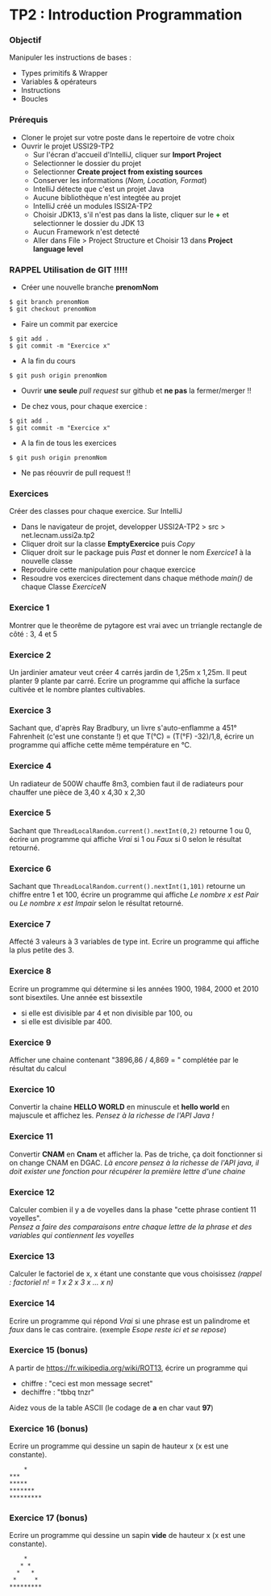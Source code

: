 # TP2 : Introduction Programmation

### Objectif
Manipuler les instructions de bases :

- Types primitifs & Wrapper
- Variables & opérateurs
- Instructions
- Boucles

### Prérequis
- Cloner le projet sur votre poste dans le repertoire de votre choix
- Ouvrir le projet USSI29-TP2
  - Sur l'écran d'accueil d'IntelliJ, cliquer sur **Import Project**
  - Selectionner le dossier du projet
  - Selectionner **Create project from existing sources**
  - Conserver les informations (*Nom, Location, Format*)
  - IntelliJ détecte que c'est un projet Java
  - Aucune bibliothèque n'est integtée au projet
  - IntelliJ créé un modules ISSI2A-TP2
  - Choisir JDK13, s'il n'est pas dans la liste, cliquer sur le <span style="color:green">**+**</span> et selectionner le dossier du JDK 13
  - Aucun Framework n'est detecté
  - Aller dans File > Project Structure et Choisir 13 dans **Project language level**


### RAPPEL Utilisation de GIT !!!!!
- Créer une nouvelle branche **prenomNom**  

```
$ git branch prenomNom
$ git checkout prenomNom
```

- Faire un commit par exercice

```
$ git add .  
$ git commit -m "Exercice x"
```

- A la fin du cours

```
$ git push origin prenomNom
```
-  Ouvrir **une seule** *pull request* sur github et **ne pas** la fermer/merger !!

- De chez vous, pour chaque exercice :

```
$ git add .
$ git commit -m "Exercice x"
```

- A la fin de tous les exercices

```
$ git push origin prenomNom
```

- Ne pas réouvrir de pull request !!



### Exercices

Créer des classes pour chaque exercice. Sur IntelliJ

- Dans le navigateur de projet, developper USSI2A-TP2 > src > net.lecnam.ussi2a.tp2
- Cliquer droit sur la classe **EmptyExercice** puis *Copy*
- Cliquer droit sur le package puis *Past* et donner le nom *Exercice1* à la nouvelle classe
- Reproduire cette manipulation pour chaque exercice
- Resoudre vos exercices directement dans chaque méthode *main()* de chaque Classe *ExerciceN*



### Exercice 1

Montrer que le theorême de pytagore est vrai avec un trriangle rectangle de côté : 3, 4 et 5

### Exercice 2

Un jardinier amateur veut créer 4 carrés jardin de 1,25m x 1,25m. Il peut planter 9 plante par carré. Ecrire un programme qui affiche la surface cultivée et le nombre plantes cultivables.

### Exercice 3

Sachant que, d'après Ray Bradbury, un livre s'auto-enflamme a 451° Fahrenheit (c'est une constante !) et que T(°C) = (T(°F) -32)/1,8, écrire un programme qui affiche cette même température en °C.

### Exercice 4

Un radiateur de 500W chauffe 8m3, combien faut il de radiateurs pour chauffer une pièce de 3,40 x 4,30 x 2,30

### Exercice 5

Sachant que ```ThreadLocalRandom.current().nextInt(0,2)``` retourne 1 ou 0, écrire un programme qui affiche *Vrai* si 1 ou *Faux* si 0 selon le résultat retourné.

### Exercice 6

Sachant que ```ThreadLocalRandom.current().nextInt(1,101)``` retourne un chiffre entre 1 et 100, écrire un programme qui affiche *Le nombre x est Pair* ou *Le nombre x est Impair* selon le résultat retourné.

### Exercice 7

Affecté 3 valeurs à 3 variables de type int. Ecrire un programme qui affiche la plus petite des 3.

### Exercice 8

Ecrire un programme qui détermine si les années 1900, 1984, 2000 et 2010 sont bisextiles. Une année est bissextile 
- si elle est divisible par 4 et non divisible par 100, ou
- si elle est divisible par 400.

### Exercice 9

Afficher une chaine contenant "3896,86 / 4,869 = " complétée par le résultat du calcul

### Exercice 10

Convertir la chaine **HELLO WORLD** en minuscule et **hello world** en majuscule et affichez les.
*Pensez à la richesse de l'API Java !*

### Exercice 11

Convertir **CNAM** en **Cnam** et afficher la. Pas de triche, ça doit fonctionner si on change CNAM en DGAC. 
*Là encore pensez à la richesse de l'API java, il doit exister une fonction pour récupérer la première lettre d'une chaine*

### Exercice 12

Calculer combien il y a de voyelles dans la phase "cette phrase contient 11 voyelles".   
*Pensez a faire des comparaisons entre chaque lettre de la phrase et des variables qui contiennent les voyelles*

### Exercice 13

Calculer le factoriel de x, x étant une constante que vous choisissez 
*(rappel : factoriel n!  = 1 x 2 x 3 x ... x n)*

### Exercice 14

Ecrire un programme qui répond *Vrai* si une phrase est un palindrome et *faux* dans le cas contraire. (exemple *Esope reste ici et se repose*)

### Exercice 15 (bonus)

A partir de https://fr.wikipedia.org/wiki/ROT13, écrire un programme qui 
- chiffre : "ceci est mon message secret"
- dechiffre : "tbbq tnzr"

Aidez vous de la table ASCII (le codage de **a** en char vaut **97**)

### Exercice 16 (bonus)

Ecrire un programme qui dessine un sapin de hauteur x (x est une constante).
```
    *
***
*****
*******
*********
```

### Exercice 17 (bonus)

Ecrire un programme qui dessine un sapin **vide** de hauteur x (x est une constante).
```
    *
   * *
  *   *
 *     *
*********
```
